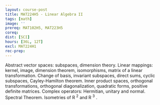 ```yaml
---
layout: course-post
title: MAT224H5 - Linear Algebra II
tags: [math]
image: ''
prereq: MAT102H5, MAT223H5
coreq: 
dist: [SCI]
hours: [36L, 12T]
excl: MAT224H1
rec-prep: 
---
```


Abstract vector spaces: subspaces, dimension theory. Linear mappings: kernel, image, dimension theorem, isomorphisms, matrix of a linear transformation. Change of basis, invariant subspaces, direct sums, cyclic subspaces, Cayley-Hamilton theorem. Inner product spaces, orthogonal transformations, orthogonal diagonalization, quadratic forms, positive definite matrices. Complex operators: Hermitian, unitary and normal. Spectral Theorem. Isometries of R <sup>2</sup> and R <sup>3</sup> .
